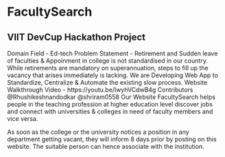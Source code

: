 <h1>FacultySearch</h1>
<h2>VIIT DevCup Hackathon Project</h2>
Domain Field - Ed-tech
Problem Statement - Retirement and Sudden leave of faculties & Appoinment in college is not standardised in our country. While retirements are mandatory on superannuation, steps to fill up the vacancy that arises immediately is lacking. We are Developing Web App to Standardize, Centralize & Automate the existing slow process.
Website Walkthrough Video - https://youtu.be/lwyhVCdwB4g
Contributors
@Rhushikeshnandodkar
@shriram0558
Our Website FacultySearch helps people in the teaching profession at higher education level discover jobs and connect with universities & colleges in need of faculty members and vice versa.

As soon as the college or the university notices a position in any department getting vacant, they will inform 8 days prior by posting on this website. The suitable person can hence associate with the institution.
